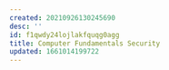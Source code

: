 ```yaml
---
created: 20210926130245690
desc: ''
id: f1qwdy24lojlakfquqg0agg
title: Computer Fundamentals Security
updated: 1661014199722
---
```

   
